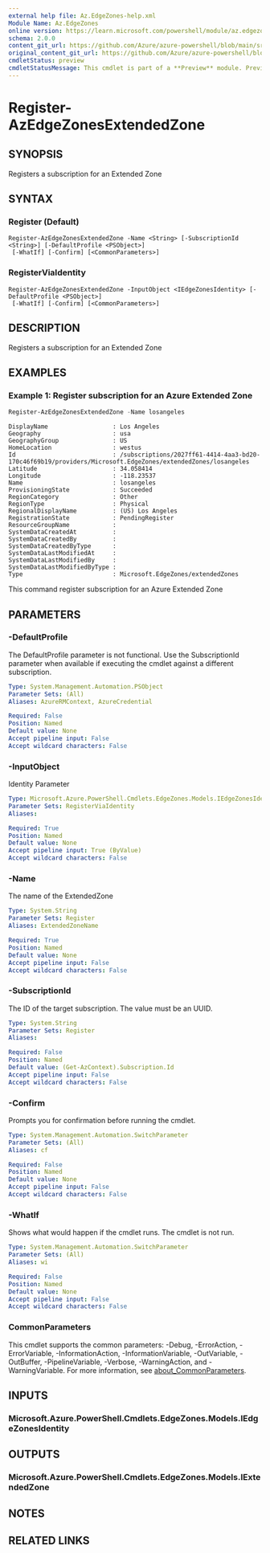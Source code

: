 ```yaml
---
external help file: Az.EdgeZones-help.xml
Module Name: Az.EdgeZones
online version: https://learn.microsoft.com/powershell/module/az.edgezones/register-azedgezonesextendedzone
schema: 2.0.0
content_git_url: https://github.com/Azure/azure-powershell/blob/main/src/EdgeZones/EdgeZones/help/Register-AzEdgeZonesExtendedZone.md
original_content_git_url: https://github.com/Azure/azure-powershell/blob/main/src/EdgeZones/EdgeZones/help/Register-AzEdgeZonesExtendedZone.md
cmdletStatus: preview
cmdletStatusMessage: This cmdlet is part of a **Preview** module. Preview versions aren't recommended for use in production environments. For more information, see https://aka.ms/azps-refstatus.
---
```


# Register-AzEdgeZonesExtendedZone

## SYNOPSIS
Registers a subscription for an Extended Zone

## SYNTAX

### Register (Default)
```
Register-AzEdgeZonesExtendedZone -Name <String> [-SubscriptionId <String>] [-DefaultProfile <PSObject>]
 [-WhatIf] [-Confirm] [<CommonParameters>]
```

### RegisterViaIdentity
```
Register-AzEdgeZonesExtendedZone -InputObject <IEdgeZonesIdentity> [-DefaultProfile <PSObject>]
 [-WhatIf] [-Confirm] [<CommonParameters>]
```

## DESCRIPTION
Registers a subscription for an Extended Zone

## EXAMPLES

### Example 1: Register subscription for an Azure Extended Zone
```powershell
Register-AzEdgeZonesExtendedZone -Name losangeles
```

```output
DisplayName                  : Los Angeles
Geography                    : usa
GeographyGroup               : US
HomeLocation                 : westus
Id                           : /subscriptions/2027ff61-4414-4aa3-bd20-170c46f69b19/providers/Microsoft.EdgeZones/extendedZones/losangeles
Latitude                     : 34.058414
Longitude                    : -118.23537
Name                         : losangeles
ProvisioningState            : Succeeded
RegionCategory               : Other
RegionType                   : Physical
RegionalDisplayName          : (US) Los Angeles
RegistrationState            : PendingRegister
ResourceGroupName            :
SystemDataCreatedAt          :
SystemDataCreatedBy          :
SystemDataCreatedByType      :
SystemDataLastModifiedAt     :
SystemDataLastModifiedBy     :
SystemDataLastModifiedByType :
Type                         : Microsoft.EdgeZones/extendedZones
```

This command register subscription for an Azure Extended Zone

## PARAMETERS

### -DefaultProfile
The DefaultProfile parameter is not functional.
Use the SubscriptionId parameter when available if executing the cmdlet against a different subscription.

```yaml
Type: System.Management.Automation.PSObject
Parameter Sets: (All)
Aliases: AzureRMContext, AzureCredential

Required: False
Position: Named
Default value: None
Accept pipeline input: False
Accept wildcard characters: False
```

### -InputObject
Identity Parameter

```yaml
Type: Microsoft.Azure.PowerShell.Cmdlets.EdgeZones.Models.IEdgeZonesIdentity
Parameter Sets: RegisterViaIdentity
Aliases:

Required: True
Position: Named
Default value: None
Accept pipeline input: True (ByValue)
Accept wildcard characters: False
```

### -Name
The name of the ExtendedZone

```yaml
Type: System.String
Parameter Sets: Register
Aliases: ExtendedZoneName

Required: True
Position: Named
Default value: None
Accept pipeline input: False
Accept wildcard characters: False
```

### -SubscriptionId
The ID of the target subscription.
The value must be an UUID.

```yaml
Type: System.String
Parameter Sets: Register
Aliases:

Required: False
Position: Named
Default value: (Get-AzContext).Subscription.Id
Accept pipeline input: False
Accept wildcard characters: False
```

### -Confirm
Prompts you for confirmation before running the cmdlet.

```yaml
Type: System.Management.Automation.SwitchParameter
Parameter Sets: (All)
Aliases: cf

Required: False
Position: Named
Default value: None
Accept pipeline input: False
Accept wildcard characters: False
```

### -WhatIf
Shows what would happen if the cmdlet runs.
The cmdlet is not run.

```yaml
Type: System.Management.Automation.SwitchParameter
Parameter Sets: (All)
Aliases: wi

Required: False
Position: Named
Default value: None
Accept pipeline input: False
Accept wildcard characters: False
```

### CommonParameters
This cmdlet supports the common parameters: -Debug, -ErrorAction, -ErrorVariable, -InformationAction, -InformationVariable, -OutVariable, -OutBuffer, -PipelineVariable, -Verbose, -WarningAction, and -WarningVariable. For more information, see [about_CommonParameters](http://go.microsoft.com/fwlink/?LinkID=113216).

## INPUTS

### Microsoft.Azure.PowerShell.Cmdlets.EdgeZones.Models.IEdgeZonesIdentity

## OUTPUTS

### Microsoft.Azure.PowerShell.Cmdlets.EdgeZones.Models.IExtendedZone

## NOTES

## RELATED LINKS
